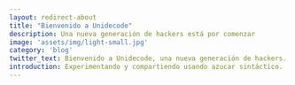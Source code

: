 ```yaml
---
layout: redirect-about
title: "Bienvenido a Unidecode"
description: Una nueva generación de hackers está por comenzar
image: 'assets/img/light-small.jpg'
category: 'blog'
twitter_text: Bienvenido a Unidecode, una nueva generación de hackers.
introduction: Experimentando y compartiendo usando azucar sintáctico.
---
```

